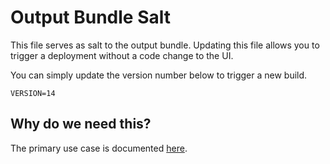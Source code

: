 # Output Bundle Salt

This file serves as salt to the output bundle. Updating this file allows you to
trigger a deployment without a code change to the UI.

You can simply update the version number below to trigger a new build.

```text
VERSION=14
```

## Why do we need this?

The primary use case is documented [here](./docs/guides/run_updated_e2e_tests_in_luci_ui_promoter.md).
